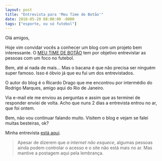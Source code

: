 ```yaml
---
layout: post
title: "Entrevista para 'Meu Time de Botão'"
date: 2010-05-20 08:00:00 -0000
tags: ["esporte, ou só futebol"]
---
```

Olá amigos,

Hoje vim convidar vocês a conhecer um blog com um projeto bem interessante. O <a href="http://meutimedebotao.blogspot.com/" class="linkum">MEU TIME DE BOTÃO</a> tem por objetivo entrevistar as pessoas com um foco no futebol.

Bem, até aí nada de mais… Mas o bacana é que não precisa ser ninguém super famoso. Isso é óbvio já que eu fui um dos entrevistados.

O autor do blog é o Ricardo Drago que me encontrou por intermédio do Rodrigo Marques, amigo aqui do Rio de Janeiro.

Via e-mail ele me enviou as perguntas e assim que as terminei de responder enviei de volta. Acho que nuns 2 dias a entrevista entrou no ar, que foi ontem.

Bem, não vou continuar falando muito. Visitem o blog e vejam se  falei muitas besteiras, ok?

Minha entrevista <a href="http://meutimedebotao.blogspot.com/" class="linkum">está aqui</a>.

>Apesar de dizerem que *a internet não esquece*, algumas pessoas ainda podem controlar o acesso e o site não está mais no ar. Mas mantive a postagem aqui pela lembrança.
